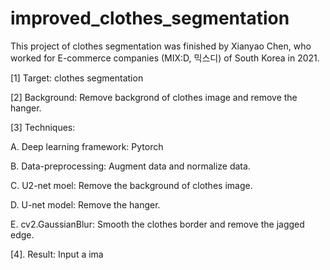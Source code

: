 # improved_clothes_segmentation
This project of clothes segmentation was finished by Xianyao Chen, who worked for E-commerce companies (MIX:D,  믹스디) of South Korea in 2021.

[1] Target: clothes segmentation

[2] Background: Remove backgrond of clothes image and remove the hanger.

[3] Techniques: 

A. Deep learning framework: Pytorch

B. Data-preprocessing: Augment data and normalize data.

C. U2-net moel: Remove the background of clothes image.

D. U-net model: Remove the hanger.

E. cv2.GaussianBlur: Smooth the clothes border and remove the jagged edge.

[4]. Result: Input a ima
